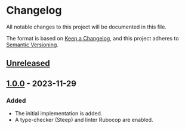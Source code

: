 # Changelog

All notable changes to this project will be documented in this file.

The format is based on [Keep a Changelog](https://keepachangelog.com/en/1.0.0/),
and this project adheres to [Semantic Versioning](https://semver.org/spec/v2.0.0.html).

## [Unreleased]

## [1.0.0] - 2023-11-29

### Added

- The initial implementation is added.
- A type-checker (Steep) and linter Rubocop are enabled.

[unreleased]: https://github.com/makenowjust/rprec/compare/v1.0.0...HEAD
[1.0.0]: https://github.com/makenowjust/rprec/releases/tag/v1.0.0
